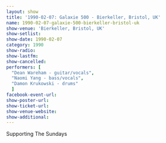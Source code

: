```yaml
---
layout: show
title: '1990-02-07: Galaxie 500 - Bierkeller, Bristol, UK'
name: 1990-02-07-galaxie-500-bierkeller-bristol-uk
show-venue: 'Bierkeller, Bristol, UK'
show-setlist: 
show-date: 1990-02-07
category: 1990
show-radio: 
show-lastfm: 
show-cancelled: 
performers: [
  "Dean Wareham - guitar/vocals",
  "Naomi Yang - bass/vocals",
  "Damon Krukowski - drums"
  ]
facebook-event-url: 
show-poster-url: 
show-ticket-url: 
show-venue-website: 
show-additional: 
---
```


Supporting The Sundays